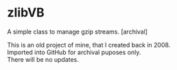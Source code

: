# zlibVB
A simple  class to manage gzip streams. [archival]

This is an old project of mine, that I created back in 2008.<br/>
Imported into GitHub for archival puposes only.<br/>
There will be no updates.
